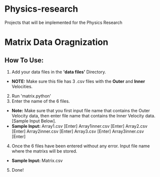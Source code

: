 # Physics-research
Projects that will be implemented for the Physics Research

# Matrix Data Oragnization
## How To Use:
1. Add your data files in the **'data files'** Directory.
 - **NOTE:** Make sure this file has 3 .csv files with the **Outer** and **Inner** Velocities.
2. Run 'matrix.python'
3. Enter the name of the 6 files.
  - **Note:** Make sure that you first input file name that contains the Outer Velocity data, then enter file name that contains the Inner Velocity data. [Sample Input Below].
  - **Sample Input:** Array1.csv [Enter] Array1inner.csv [Enter] Array2.csv [Enter] Array2inner.csv [Enter] Array3.csv [Enter] Array3inner.csv [Enter]
4. Once the 6 files have been entered without any error. Input file name where the matrixs will be stored.
  - **Sample Input:** Matrix.csv
5. Done!
